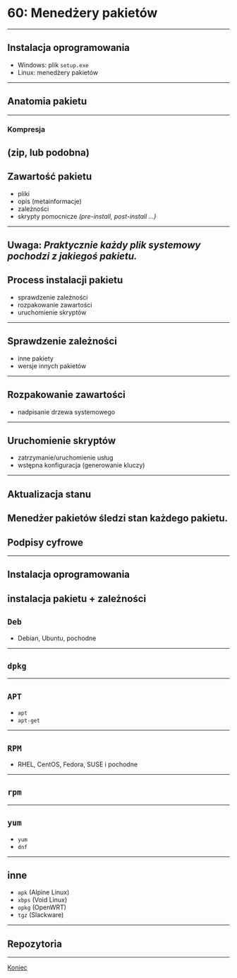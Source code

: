 # 60: Menedżery pakietów
------
<!-- .slide: data-autofragments -->
## Instalacja oprogramowania

- Windows: plik `setup.exe`
- Linux: menedżery pakietów
------
## Anatomia pakietu
---
### Kompresja

(zip, lub podobna)
---
<!-- .slide: data-autofragments -->
## Zawartość pakietu

- pliki
- opis (metainformacje)
- zależności
- skrypty pomocnicze *(pre-install, post-install ...)*
---
Uwaga: *Praktycznie każdy plik systemowy pochodzi z jakiegoś pakietu.*
------
<!-- .slide: data-autofragments -->
## Process instalacji pakietu

- sprawdzenie zależności
- rozpakowanie zawartości
- uruchomienie skryptów
---
<!-- .slide: data-autofragments -->
## Sprawdzenie zależności

- inne pakiety
- wersje innych pakietów
---
<!-- .slide: data-autofragments -->
## Rozpakowanie zawartości

- nadpisanie drzewa systemowego
---
<!-- .slide: data-autofragments -->
## Uruchomienie skryptów

- zatrzymanie/uruchomienie usług
- wstępna konfiguracja (generowanie kluczy)
---
## Aktualizacja stanu

Menedżer pakietów śledzi stan każdego pakietu.
---
## Podpisy cyfrowe
------
## Instalacja oprogramowania

instalacja pakietu + zależności
------
## `Deb`

- Debian, Ubuntu, pochodne
---
## `dpkg`
---
## `APT`

- `apt`
- `apt-get`
------
## `RPM`

- RHEL, CentOS, Fedora, SUSE i pochodne
---
## `rpm`
---
## `yum`

- `yum`
- `dnf`
------
<!-- .slide: data-autofragments -->
## inne

- `apk` (Alpine Linux)
- `xbps` (Void Linux)
- `opkg` (OpenWRT)
- `tgz` (Slackware)
------
## Repozytoria
------
[Koniec](./)


